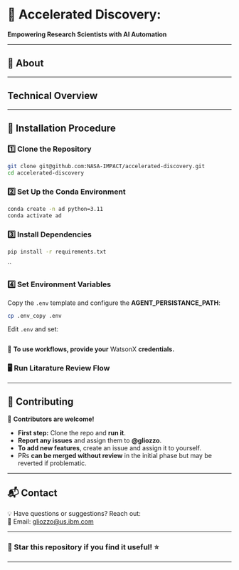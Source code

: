 # 🤖 **Accelerated Discovery:**  
**Empowering Research Scientists with AI Automation**  


---
## 📌 **About**  

---
##  **Technical Overview**  
---

## 🚀 **Installation Procedure**  

### **1️⃣ Clone the Repository**
```sh
git clone git@github.com:NASA-IMPACT/accelerated-discovery.git
cd accelerated-discovery
```

### **2️⃣ Set Up the Conda Environment**
```sh
conda create -n ad python=3.11
conda activate ad
```

### **3️⃣ Install Dependencies**
```sh
pip install -r requirements.txt
```
``


### **4️⃣ Set Environment Variables**
Copy the `.env` template and configure the **AGENT_PERSISTANCE_PATH**:
```sh
cp .env_copy .env
```
Edit `.env` and set:
```

```
📌 **To use workflows, provide your** WatsonX **credentials.**  


### 🖥 **Run Litarature Review Flow**

---

## 🤝 **Contributing**
🔹 **Contributors are welcome!**  

- **First step:** Clone the repo and **run it**.  
- **Report any issues** and assign them to **@gliozzo**.  
- **To add new features**, create an issue and assign it to yourself.  
- PRs **can be merged without review** in the initial phase but may be reverted if problematic.  

---

## 📬 **Contact**
💡 Have questions or suggestions? Reach out:  
📧 Email: [gliozzo@us.ibm.com](mailto:gliozzo@us.ibm.com)

---

### **🌟 Star this repository if you find it useful!** ⭐  

---








